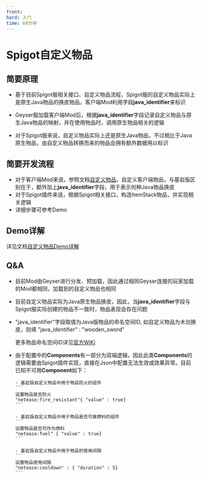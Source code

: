 ```yaml
---
front:
hard: 入门
time: 60分钟
---
```


# Spigot自定义物品

## 简要原理

- 基于目前Spigot服相关接口、自定义物品流程，Spigot服的自定义物品实际上是原生Java物品的换皮物品，客户端Mod利用字段**java_identifier**来标识

- Geyser服加载客户端Mod后，根据**java_identifier**字段记录自定义物品与原生Java物品的映射，并在使用物品时，调用原生物品相关的逻辑

- 对于Spigot服来说，自定义物品实际上还是原生Java物品，不过相比于Java原生物品，由自定义物品转换而来的物品会拥有额外数据用以标识

## 简要开发流程

- 对于客户端Mod来说，参照文档[自定义物品](../../20-玩法开发/15-自定义游戏内容/1-自定义物品/1-自定义基础物品.md)，自定义客户端物品，与基岩版区别在于，额外加上**java_identifier**字段，用于表示何种Java物品换皮
- 对于Spigot插件来说，根据Spigot相关接口，构造ItemStack物品，并实现相关逻辑
- 详细步骤可参考Demo

## Demo详解

详见文档[自定义物品Demo详解](./30-Spigot服Demo详解/1-自定义物品Demo详解.md)

## Q&A

- 目前Mod由Geyser进行分发、预加载，因此通过相同Geyser连接的玩家加载的Mod都相同，加载到的自定义物品也相同

- 目前自定义物品实际为Java原生物品换皮，因此，当**java_identifier**字段与Spigot服实际创建的物品不一致时，物品表现会存在问题

- "java_identifier"字段取值为Java版物品的命名空间ID, 如自定义物品为木剑换皮，则填 "java_identifier" : "wooden_sword"

    更多物品命名空间ID详见[官方WiKi](https://zh.minecraft.wiki/w/%E7%89%A9%E5%93%81)


- 由于配置中的**Components**有一部分为双端逻辑，因此此类**Components**的逻辑需要由Spigot插件实现，直接在Json中配置无法生效或效果异常。目前已知不可用**Component**如下：

      - 基岩版自定义物品中用于物品防火的组件
      ```
      设置物品是否防火
      "netease:fire_resistant"{ "value" : true}
      ```

      - 基岩版自定义物品中用于物品是否可做燃料的组件
      ```
      设置物品是否可作为燃料
      "netease:fuel" { "value" : true}
      ```

      - 基岩版自定义物品中用于物品的使用间隔
      ```
      设置物品使用间隔
      "netease:cooldown" : { "duration" : 5}
      ```